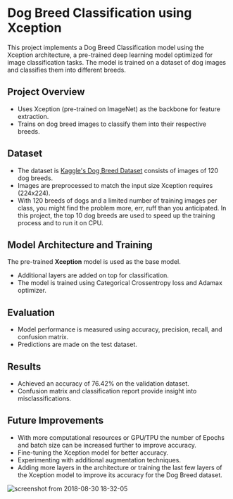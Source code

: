 # Dog Breed Classification using Xception

This project implements a Dog Breed Classification model using the Xception architecture, a pre-trained deep learning model optimized for image classification tasks. The model is trained on a dataset of dog images and classifies them into different breeds.

## Project Overview
- Uses Xception (pre-trained on ImageNet) as the backbone for feature extraction.
- Trains on dog breed images to classify them into their respective breeds.

## Dataset
- The dataset is [Kaggle's Dog Breed Dataset](https://www.kaggle.com/datasets/jessicali9530/stanford-dogs-dataset/data) consists of images of 120 dog breeds.
- Images are preprocessed to match the input size Xception requires (224x224).
- With 120 breeds of dogs and a limited number of training images per class, you might find the problem more, err, ruff than you anticipated. In this project, the top 10 dog breeds are used to speed up the training process and to run it on CPU.

## Model Architecture and Training
The pre-trained **Xception** model is used as the base model.
- Additional layers are added on top for classification.
- The model is trained using Categorical Crossentropy loss and Adamax optimizer.

## Evaluation
- Model performance is measured using accuracy, precision, recall, and confusion matrix.
- Predictions are made on the test dataset.

## Results
- Achieved an accuracy of 76.42% on the validation dataset.
- Confusion matrix and classification report provide insight into misclassifications.

## Future Improvements
- With more computational resources or GPU/TPU the number of Epochs and batch size can be increased further to improve accuracy.
- Fine-tuning the Xception model for better accuracy.
- Experimenting with additional augmentation techniques.
- Adding more layers in the architecture or training the last few layers of the Xception model to improve its accuracy for the Dog Breed dataset.

![screenshot from 2018-08-30 18-32-05](https://user-images.githubusercontent.com/29462447/44853289-29655480-ac83-11e8-8d00-a3e2009c6573.png)


    
    
    
    
    
